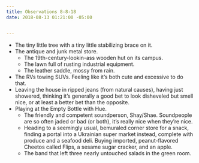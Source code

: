 ```yaml
---
title: Observations 8-8-18
date: 2018-08-13 01:21:00 -05:00


---
```


- The tiny little tree with a tiny little stabilizing brace on it.
- The antique and junk metal store.
	- The 19th-century-lookin-ass wooden hut on its campus.
	- The lawn full of rusting industrial equipment.
	- The leather saddle, mossy from rain.
- The RVs towing SUVs. Feeling like it’s both cute and excessive to do that.
- Leaving the house in ripped jeans (from natural causes), having just showered, thinking it’s generally a good bet to look disheveled but smell nice, or at least a better bet than the opposite.
- Playing at the Empty Bottle with Hue.
	- The friendly and competent soundperson, Shay/Shae. Soundpeople are so often jaded or bad (or both), it’s really nice when they’re nice.
	- Heading to a seemingly usual, bemuraled corner store for a snack, finding a portal into a Ukrainian super market instead, complete with produce and a seafood deli. Buying imported, peanut-flavored Cheetos called Flips, a sesame sugar cracker, and an apple.
	- The band that left three nearly untouched salads in the green room.